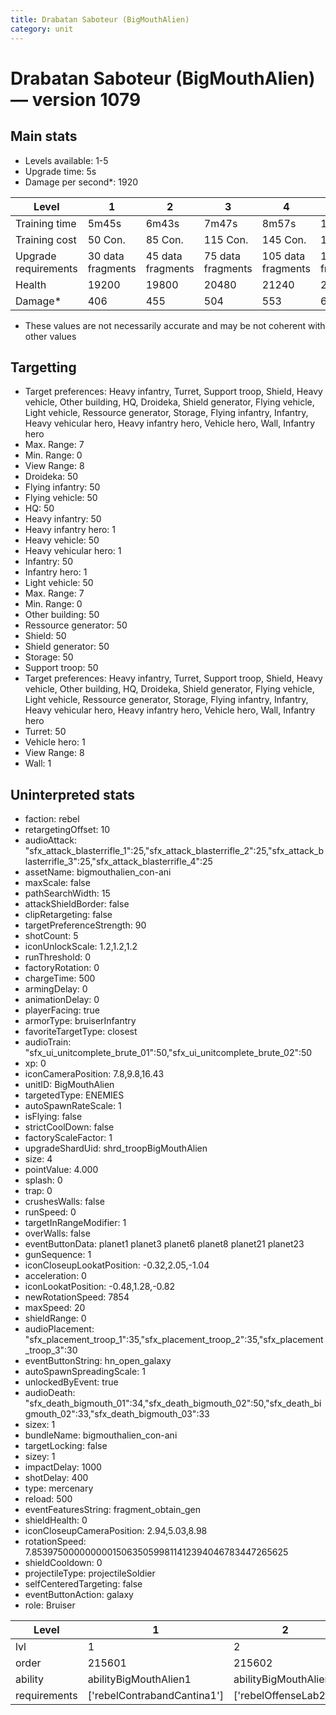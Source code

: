 ```yaml
---
title: Drabatan Saboteur (BigMouthAlien)
category: unit
---
```


# Drabatan Saboteur (BigMouthAlien) — version 1079

## Main stats

  * Levels available: 1-5
  * Upgrade time: 5s
  * Damage per second*: 1920

|Level               |1                |2                |3                |4                 |5                 |
|--------------------|-----------------|-----------------|-----------------|------------------|------------------|
|Training time       |5m45s            |6m43s            |7m47s            |8m57s             |10m13s            |
|Training cost       |50 Con.          |85 Con.          |115 Con.         |145 Con.          |175 Con.          |
|Upgrade requirements|30 data fragments|45 data fragments|75 data fragments|105 data fragments|135 data fragments|
|Health              |19200            |19800            |20480            |21240             |22080             |
|Damage*             |406              |455              |504              |553               |602               |

* These values are not necessarily accurate and may be not coherent with other values

## Targetting

  * Target preferences: Heavy infantry, Turret, Support troop, Shield, Heavy vehicle, Other building, HQ, Droideka, Shield generator, Flying vehicle, Light vehicle, Ressource generator, Storage, Flying infantry, Infantry, Heavy vehicular hero, Heavy infantry hero, Vehicle hero, Wall, Infantry hero
  * Max. Range: 7
  * Min. Range: 0
  * View Range: 8
  * Droideka: 50
  * Flying infantry: 50
  * Flying vehicle: 50
  * HQ: 50
  * Heavy infantry: 50
  * Heavy infantry hero: 1
  * Heavy vehicle: 50
  * Heavy vehicular hero: 1
  * Infantry: 50
  * Infantry hero: 1
  * Light vehicle: 50
  * Max. Range: 7
  * Min. Range: 0
  * Other building: 50
  * Ressource generator: 50
  * Shield: 50
  * Shield generator: 50
  * Storage: 50
  * Support troop: 50
  * Target preferences: Heavy infantry, Turret, Support troop, Shield, Heavy vehicle, Other building, HQ, Droideka, Shield generator, Flying vehicle, Light vehicle, Ressource generator, Storage, Flying infantry, Infantry, Heavy vehicular hero, Heavy infantry hero, Vehicle hero, Wall, Infantry hero
  * Turret: 50
  * Vehicle hero: 1
  * View Range: 8
  * Wall: 1

## Uninterpreted stats

  * faction: rebel
  * retargetingOffset: 10
  * audioAttack: "sfx_attack_blasterrifle_1":25,"sfx_attack_blasterrifle_2":25,"sfx_attack_blasterrifle_3":25,"sfx_attack_blasterrifle_4":25
  * assetName: bigmouthalien_con-ani
  * maxScale: false
  * pathSearchWidth: 15
  * attackShieldBorder: false
  * clipRetargeting: false
  * targetPreferenceStrength: 90
  * shotCount: 5
  * iconUnlockScale: 1.2,1.2,1.2
  * runThreshold: 0
  * factoryRotation: 0
  * chargeTime: 500
  * armingDelay: 0
  * animationDelay: 0
  * playerFacing: true
  * armorType: bruiserInfantry
  * favoriteTargetType: closest
  * audioTrain: "sfx_ui_unitcomplete_brute_01":50,"sfx_ui_unitcomplete_brute_02":50
  * xp: 0
  * iconCameraPosition: 7.8,9.8,16.43
  * unitID: BigMouthAlien
  * targetedType: ENEMIES
  * autoSpawnRateScale: 1
  * isFlying: false
  * strictCoolDown: false
  * factoryScaleFactor: 1
  * upgradeShardUid: shrd_troopBigMouthAlien
  * size: 4
  * pointValue: 4.000
  * splash: 0
  * trap: 0
  * crushesWalls: false
  * runSpeed: 0
  * targetInRangeModifier: 1
  * overWalls: false
  * eventButtonData: planet1 planet3 planet6 planet8 planet21 planet23
  * gunSequence: 1
  * iconCloseupLookatPosition: -0.32,2.05,-1.04
  * acceleration: 0
  * iconLookatPosition: -0.48,1.28,-0.82
  * newRotationSpeed: 7854
  * maxSpeed: 20
  * shieldRange: 0
  * audioPlacement: "sfx_placement_troop_1":35,"sfx_placement_troop_2":35,"sfx_placement_troop_3":30
  * eventButtonString: hn_open_galaxy
  * autoSpawnSpreadingScale: 1
  * unlockedByEvent: true
  * audioDeath: "sfx_death_bigmouth_01":34,"sfx_death_bigmouth_02":50,"sfx_death_bigmouth_02":33,"sfx_death_bigmouth_03":33
  * sizex: 1
  * bundleName: bigmouthalien_con-ani
  * targetLocking: false
  * sizey: 1
  * impactDelay: 1000
  * shotDelay: 400
  * type: mercenary
  * reload: 500
  * eventFeaturesString: fragment_obtain_gen
  * shieldHealth: 0
  * iconCloseupCameraPosition: 2.94,5.03,8.98
  * rotationSpeed: 7.8539750000000001506350599811412394046783447265625
  * shieldCooldown: 0
  * projectileType: projectileSoldier
  * selfCenteredTargeting: false
  * eventButtonAction: galaxy
  * role: Bruiser

|Level       |1                          |2                    |3                    |4                    |5                    |
|------------|---------------------------|---------------------|---------------------|---------------------|---------------------|
|lvl         |1                          |2                    |3                    |4                    |5                    |
|order       |215601                     |215602               |215603               |215604               |215605               |
|ability     |abilityBigMouthAlien1      |abilityBigMouthAlien2|abilityBigMouthAlien3|abilityBigMouthAlien4|abilityBigMouthAlien5|
|requirements|['rebelContrabandCantina1']|['rebelOffenseLab2'] |['rebelOffenseLab3'] |['rebelOffenseLab3'] |['rebelOffenseLab3'] |

